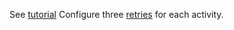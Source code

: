 See [tutorial](https://learn.temporal.io/tutorials/php/build_a_trip_booking_app/)
Configure three [retries](https://docs.temporal.io/develop/php/failure-detection#activity-retries) for each activity.